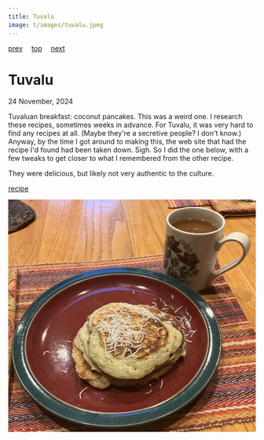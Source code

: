 ```yaml
---
title: Tuvalu
image: t/images/tuvalu.jpeg
---
```

[prev](turkmenistan.md)&emsp;
[top](../index.md)&emsp;
[next](../u/uganda.md)
# Tuvalu
24 November, 2024

Tuvaluan breakfast: coconut pancakes. This was a weird one. I research
these recipes, sometimes weeks in advance. For Tuvalu, it was very
hard to find any recipes at all. (Maybe they're a secretive people? I
don't know.) Anyway, by the time I got around to making this, the web
site that had the recipe I'd found had been taken down. Sigh. So I did
the one below, with a few tweaks to get closer to what I remembered
from the other recipe.

They were delicious, but likely not very authentic to the culture.

[recipe](https://celebratingsweets.com/coconut-pancakes/)<br>

![breakfast](images/tuvalu.jpeg)
